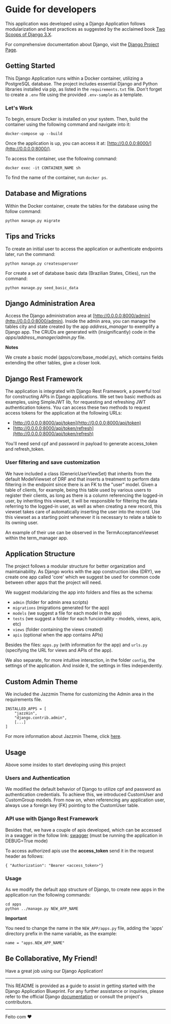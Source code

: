 # Guide for developers

This application was developed using a Django Application follows modularization and best practices as suggested by the acclaimed book [Two Scoops of Django 3.X](https://www.feldroy.com/books/two-scoops-of-django-3-x).

For comprehensive documentation about Django, visit the [Django Project Page](https://www.djangoproject.com/).

## Getting Started

This Django Application runs within a Docker container, utilizing a PostgreSQL database. The project includes essential Django and Python libraries installed via pip, as listed in the `requirements.txt` file. Don't forget to create a `.env` file using the provided `.env-sample` as a template.

### Let's Work

To begin, ensure Docker is installed on your system. Then, build the container using the following command and navigate into it:


```
docker-compose up --build
```


Once the application is up, you can access it at: [http://0.0.0.0:8000/](http://0.0.0.0:8000/).

To access the container, use the following command:


```
docker exec -it CONTAINER_NAME sh
```

To find the name of the container, run `docker ps`.

## Database and Migrations

Within the Docker container, create the tables for the database using the follow command:


```
python manage.py migrate
```

## Tips and Tricks

To create an initial user to access the application or authenticate endpoints later, run the command:

```
python manage.py createsuperuser
```
For create a set of database basic data (Brazilian States, Cities), run the command:
```
python manage.py seed_basic_data
```


## Django Administration Area

Access the Django administration area at [http://0.0.0.0:8000/admin](http://0.0.0.0:8000/admin). Inside the admin area, you can manage the tables city and state created by the app *address_manager* to exemplify a Django app. The CRUDs are generated with (insignificantly) code in the *apps/address_manager/admin.py* file.

**Notes**

We create a basic model (apps/core/base_model.py), which contains fields extending the other tables, give a closer look.

## Django Rest Framework

The application is integrated with Django Rest Framework, a powerful tool for constructing APIs in Django applications. We set two basic methods as examples, using SimpleJWT lib, for requesting and refreshing JWT authentication tokens. You can access these two methods to request access tokens for the application at the following URLs:

- [http://0.0.0.0:8000/api/token](http://0.0.0.0:8000/api/token)
- [http://0.0.0.0:8000/api/token/refresh](http://0.0.0.0:8000/api/token/refresh)

You'll need send cpf and password in payload to generate access_token and refresh_token.


### User filtering and save customization
We have included a class (GenericUserViewSet) that inherits from the default ModelViewset of DRF and that inserts a treatment to perform data filtering in the endpoint since there is an FK to the "user" model. Given a table of clients, for example, being this table used by various users to register their clients, as long as there is a column referencing the logged-in user, by inheriting this viewset, it will be responsible for filtering the data referring to the logged-in user, as well as when creating a new record, this viewset takes care of automatically inserting the user into the record. Use this viewset as a starting point whenever it is necessary to relate a table to its owning user.

An example of their use can be observed in the TermAcceptanceViewset within the term_manager app.

## Application Structure

The project follows a modular structure for better organization and maintainability. As Django works with the app construction idea (DRY), we create one app called 'core' which we suggest be used for common code between other apps that the project will need.

We suggest modularizing the app into folders and files as the schema:
- `admin` (folder for admin area scripts)
- `migrations` (migrations generated for the app)
- `models` (we suggest a file for each model in the app)
- `tests` (we suggest a folder for each funcionallity - models, views, apis, etc)
- `views` (folder containing the views created)
- `apis` (optional when the app contains APIs)

Besides the files: `apps.py` (with information for the app) and `urls.py` (specifying the URL for views and APIs of the app).

We also separate, for more intuitive interaction, in the folder `config`, the settings of the application. And inside it, the settings in files independently.

## Custom Admin Theme

We included the Jazzmin Theme for customizing the Admin area in the requirements file.

```
INSTALLED_APPS = [
    "jazzmin",
    "django.contrib.admin",
    [...]
]
```

For more information about Jazzmin Theme, click [here](https://django-jazzmin.readthedocs.io/).

## Usage

Above some insides to start developing using this project

### Users and Authentication
We modified the default behavior of Django to utilize cpf and password as authentication credentials. To achieve this, we introduced CustomUser and CustomGroup models. From now on, when referencing any application user, always use a foreign key (FK) pointing to the CustomUser table.


### API use with Django Rest Framework

Besides that, we have a couple of apis developed, which can be accessed in a swagger in the follow link:
[swagger](http://0.0.0.0/api/swagger) (must be running the application in DEBUG=True mode)

To access authorized apis use the **access_token** send it in the request header as follows:
```
{ "Authorization": "Bearer <access_token>"}
```

### Usage

As we modify the default app structure of Django, to create new apps in the application run the following commands:


```
cd apps
python ../manage.py NEW_APP_NAME
```

**Important**

You need to change the name in the `NEW_APP/apps.py` file, adding the 'apps' directory prefix in the name variable, as the example:

```
name = "apps.NEW_APP_NAME"
```


## Be Collaborative, My Friend!

Have a great job using our Django Application!

---
This README is provided as a guide to assist in getting started with the Django Application Blueprint. For any further assistance or inquiries, please refer to the official Django [documentation](https://docs.djangoproject.com/en/5.0/) or consult the project's contributors.

---

Feito com ♥

